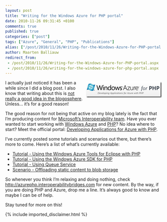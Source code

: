 ```yaml
---
layout: post
title: "Writing for the Windows Azure for PHP portal"
date: 2010-11-26 09:31:45 +0100
comments: true
published: true
categories: ["post"]
tags: ["Azure", "General", "PHP", "Publications"]
alias: ["/post/2010/11/26/Writing-for-the-Windows-Azure-for-PHP-portal.aspx", "/post/2010/11/26/writing-for-the-windows-azure-for-php-portal.aspx"]
author: Maarten Balliauw
redirect_from:
 - /post/2010/11/26/Writing-for-the-Windows-Azure-for-PHP-portal.aspx
 - /post/2010/11/26/writing-for-the-windows-azure-for-php-portal.aspx
---
```

<p><a href="/images/image_74.png"><img style="background-image: none; border-right-width: 0px; margin: 5px 0px 0px 5px; padding-left: 0px; padding-right: 0px; display: inline; float: right; border-top-width: 0px; border-bottom-width: 0px; border-left-width: 0px; padding-top: 0px" title="image" border="0" alt="image" align="right" src="/images/image_thumb_44.png" width="244" height="52" /></a></p>  <p>I actually just noticed it has been a while since I did a blog post. I also know that writing about this is <a href="http://www.hanselman.com/blog/BlogInteresting32WaysToKeepYourBlogFromSucking.aspx" target="_blank">not really a good idea in the blogosphere</a>. Unless… it’s for a good reason!</p>  <p>The good reason for not being that active on my blog lately is the fact that I’m producing content for <a href="http://www.interoperabilitybridges.com" target="_blank">Microsoft’s Interoperability team</a>. Have you ever wanted to start working with <a href="http://www.azure.com" target="_blank">Windows Azure</a> and <a href="http://www.php.net" target="_blank">PHP</a>? No idea where to start? Meet the official portal: <a href="http://azurephp.interoperabilitybridges.com/" target="_blank">Developing Applications for Azure with PHP</a>.</p>  <p>I’ve currently posted some tutorials and scenarios out there, but there’s more to come. Here’s a list of what’s currently available:</p>  <ul>   <li><a href="http://azurephp.interoperabilitybridges.com/articles/tutorial-using-the-windows-azure-tools-for-eclipse-with-php">Tutorial - Using the Windows Azure Tools for Eclipse with PHP</a> </li>    <li><a href="http://azurephp.interoperabilitybridges.com/articles/tutorial-using-the-windows-azure-sdk-for-php">Tutorial - Using the Windows Azure SDK for PHP</a> </li>    <li><a href="http://azurephp.interoperabilitybridges.com/articles/tutorial-using-queue-service">Tutorial - Using Queue Service</a> </li>    <li><a href="http://azurephp.interoperabilitybridges.com/articles/scenario-offloading-static-content-to-blob-storage">Scenario - Offloading static content to blob storage</a> </li> </ul>  <p>So whenever you think I’m relaxing and doing nothing, check <a href="http://azurephp.interoperabilitybridges.com">http://azurephp.interoperabilitybridges.com</a> for new content. By the way, if you are doing PHP and Azure, drop me a line. It’s always good to know and maybe I can be of help.</p>  <p>Stay tuned for more on this!</p>

{% include imported_disclaimer.html %}

